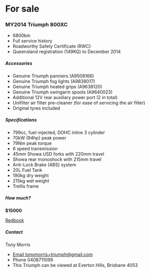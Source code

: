 # For sale

### MY2014 Triumph 800XC

* 6800km
* Full service history
* Roadworthy Safety Certificate (RWC)
* Queensland registration (149KQ) to December 2014

##### Accessories

* Genuine Triumph panniers (A9508166)
* Genuine Triumph fog lights (A9838017)
* Genuine Triumph heated grips (A9638120)
* Genuine Triumph swingarm spools (A9640023)
* Additional 12V rear auxiliary power port (2 in total)
* Unifilter air filter pre-cleaner (for ease of servicing the air filter)
* Original tyres included

##### Specifications

* 799cc, fuel-injected, DOHC inline 3 cylinder
* 70kW (94hp) peak power
* 79Nm peak torque
* 6 speed transmission
* 45mm Showa USD forks with 220mm travel
* Showa rear monoshock with 215mm travel
* Anti-Lock Brake (ABS) system
* 20L Fuel Tank
* 190kg dry weight
* 215kg wet weight
* Trellis frame

##### How much?

**$15000**

[Redbook](http://www.redbook.com.au/bikes/research/new/details/2014-triumph-tiger-800-xc-abs-695661?R=695661&Silo=Spec&Vertical=Bike&Ridx=0&eapi=2)

##### Contact

Tony Morris

* [Email tonymorris+triumph@gmail.com](mailto:tonymorris+triumph@gmail.com)
* Phone 0408711099
* This Triumph can be viewed at Everton Hills, Brisbane 4053

